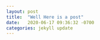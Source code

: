 ```yaml
---
layout: post
title:  "Well Here is a post"
date:   2020-06-17 09:36:32 -0700
categories: jekyll update
---
```



